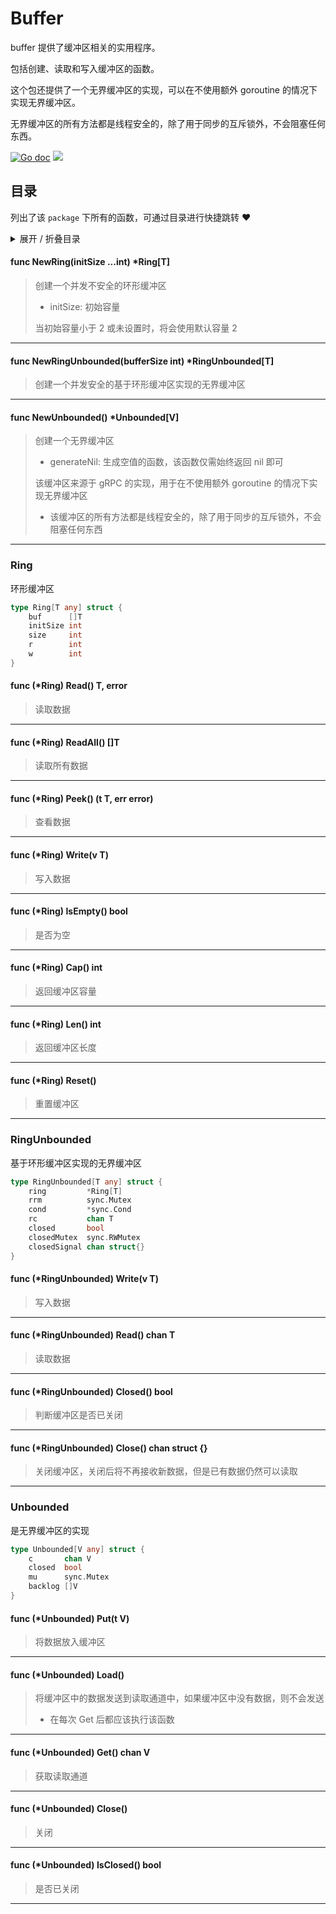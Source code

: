 # Buffer

buffer 提供了缓冲区相关的实用程序。

包括创建、读取和写入缓冲区的函数。

这个包还提供了一个无界缓冲区的实现，可以在不使用额外 goroutine 的情况下实现无界缓冲区。

无界缓冲区的所有方法都是线程安全的，除了用于同步的互斥锁外，不会阻塞任何东西。

[![Go doc](https://img.shields.io/badge/go.dev-reference-brightgreen?logo=go&logoColor=white&style=flat)](https://pkg.go.dev/github.com/kercylan98/minotaur/buffer)
![](https://img.shields.io/badge/Email-kercylan@gmail.com-green.svg?style=flat)

## 目录
列出了该 `package` 下所有的函数，可通过目录进行快捷跳转 ❤️
<details>
<summary>展开 / 折叠目录</summary


> 包级函数定义

|函数|描述
|:--|:--
|[NewRing](#NewRing)|创建一个并发不安全的环形缓冲区
|[NewRingUnbounded](#NewRingUnbounded)|创建一个并发安全的基于环形缓冲区实现的无界缓冲区
|[NewUnbounded](#NewUnbounded)|创建一个无界缓冲区


> 结构体定义

|结构体|描述
|:--|:--
|[Ring](#ring)|环形缓冲区
|[RingUnbounded](#ringunbounded)|基于环形缓冲区实现的无界缓冲区
|[Unbounded](#unbounded)|是无界缓冲区的实现

</details>


#### func NewRing(initSize ...int)  *Ring[T]
<span id="NewRing"></span>
> 创建一个并发不安全的环形缓冲区
>   - initSize: 初始容量
> 
> 当初始容量小于 2 或未设置时，将会使用默认容量 2
***
#### func NewRingUnbounded(bufferSize int)  *RingUnbounded[T]
<span id="NewRingUnbounded"></span>
> 创建一个并发安全的基于环形缓冲区实现的无界缓冲区
***
#### func NewUnbounded()  *Unbounded[V]
<span id="NewUnbounded"></span>
> 创建一个无界缓冲区
>   - generateNil: 生成空值的函数，该函数仅需始终返回 nil 即可
> 
> 该缓冲区来源于 gRPC 的实现，用于在不使用额外 goroutine 的情况下实现无界缓冲区
>   - 该缓冲区的所有方法都是线程安全的，除了用于同步的互斥锁外，不会阻塞任何东西
***
### Ring
环形缓冲区
```go
type Ring[T any] struct {
	buf      []T
	initSize int
	size     int
	r        int
	w        int
}
```
#### func (*Ring) Read()  T,  error
> 读取数据
***
#### func (*Ring) ReadAll()  []T
> 读取所有数据
***
#### func (*Ring) Peek() (t T, err error)
> 查看数据
***
#### func (*Ring) Write(v T)
> 写入数据
***
#### func (*Ring) IsEmpty()  bool
> 是否为空
***
#### func (*Ring) Cap()  int
> 返回缓冲区容量
***
#### func (*Ring) Len()  int
> 返回缓冲区长度
***
#### func (*Ring) Reset()
> 重置缓冲区
***
### RingUnbounded
基于环形缓冲区实现的无界缓冲区
```go
type RingUnbounded[T any] struct {
	ring         *Ring[T]
	rrm          sync.Mutex
	cond         *sync.Cond
	rc           chan T
	closed       bool
	closedMutex  sync.RWMutex
	closedSignal chan struct{}
}
```
#### func (*RingUnbounded) Write(v T)
> 写入数据
***
#### func (*RingUnbounded) Read()  chan T
> 读取数据
***
#### func (*RingUnbounded) Closed()  bool
> 判断缓冲区是否已关闭
***
#### func (*RingUnbounded) Close()  chan struct {}
> 关闭缓冲区，关闭后将不再接收新数据，但是已有数据仍然可以读取
***
### Unbounded
是无界缓冲区的实现
```go
type Unbounded[V any] struct {
	c       chan V
	closed  bool
	mu      sync.Mutex
	backlog []V
}
```
#### func (*Unbounded) Put(t V)
> 将数据放入缓冲区
***
#### func (*Unbounded) Load()
> 将缓冲区中的数据发送到读取通道中，如果缓冲区中没有数据，则不会发送
>   - 在每次 Get 后都应该执行该函数
***
#### func (*Unbounded) Get()  chan V
> 获取读取通道
***
#### func (*Unbounded) Close()
> 关闭
***
#### func (*Unbounded) IsClosed()  bool
> 是否已关闭
***
